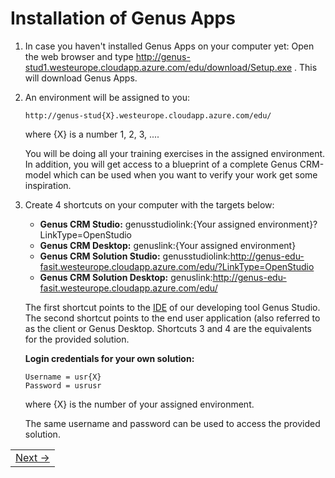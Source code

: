 # Installation of Genus Apps

1. In case you haven't installed Genus Apps on your computer yet: Open the web browser and type http://genus-stud1.westeurope.cloudapp.azure.com/edu/download/Setup.exe . This will download Genus Apps.

2. An environment will be assigned to you:
  
   ```
   http://genus-stud{X}.westeurope.cloudapp.azure.com/edu/
   ```
  
   where {X} is a number 1, 2, 3, ....
    
   You will be doing all your training exercises in the assigned environment. In addition, you will get access to a blueprint of a complete Genus CRM-model which can be used when you want to verify your work get some inspiration. 
   
3. Create 4 shortcuts on your computer with the targets below:

   * **Genus CRM Studio:** genusstudiolink:{Your assigned environment}?LinkType=OpenStudio
   * **Genus CRM Desktop:** genuslink:{Your assigned environment}
   * **Genus CRM Solution Studio:** genusstudiolink:http://genus-edu-fasit.westeurope.cloudapp.azure.com/edu/?LinkType=OpenStudio
   * **Genus CRM Solution Desktop:** genuslink:http://genus-edu-fasit.westeurope.cloudapp.azure.com/edu/

   The first shortcut points to the [IDE](https://en.wikipedia.org/wiki/Integrated_development_environment) of our developing tool Genus    Studio. The second shortcut points to the end user application (also referred to as the client or Genus Desktop. Shortcuts 3 and 4 are the equivalents for the provided solution.

   **Login credentials for your own solution:**

   ```
   Username = usr{X}
   Password = usrusr
   ```

   where {X} is the number of your assigned environment.

   The same username and password can be used to access the provided solution.

<table>
   <tr><td align="right"><a href="installation-of-sql-server-mgmt-studio.md">Next -></a></td></tr>
</table>

